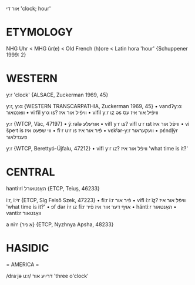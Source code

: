 אור
די
'clock; hour'

ETYMOLOGY
===========
NHG Uhr < MHG ûr(e) < Old French (h)ore < Latin hora 'hour'
{Schuppener 1999: 2}

WESTERN
========

yːr 'clock' {ALSACE, Zuckerman 1969, 45}

yːr, yːα {WESTERN TRANSCARPATHIA, Zuckerman 1969, 45}
	•	vandʔyːα וואַנטאור
	•	viˑfil yˑα ɩs? וויפֿיל אור איז
	•	vifil yːr ɩz əs וויפֿיל אור איז עס

yːr {WTCP, Vác, 47197}
	•	ýːrələ אורעלע 
	•	vifl yˑr ɩs? vifl uˑr ɩst וויפֿל אור איז
	•	vi špeˑt is ווי שפּעט איז
	•	fiˑr uˑr ɩs פֿיר אור איז
	•	vɛkʲər-yːr וועקעראור
	•	pɛ́ndl̩ỳr פּענדלאור

yːr {WTCP, Berettyó-Újfalu, 47212}
	•	vifl yˑr ɩz? וויפֿל אור איז 'what time is it?'

CENTRAL
========

hantiˑrl האַנטאורל {ETCP, Teiuș, 46233}

iːr, iːᵊr {ETCP, Sîg Felső Szek, 47223}
	•	fiːr iːr פֿיר אור
	•	vìfl íːr ìz̥? וויפֿל אור איז 'what time is it?'
	•	ɔf dər iˑr ɩz fiːr אויף דער אור איז פֿיר
	•	hántìːr האַנטאור
	•	vantiːr וואַנטאור

a niˑr {אַ ניר} {ETCP, Nyzhnya Apsha, 48233}

HASIDIC
=======
= AMERICA = 

/draˑjə uːr/ דרײַע אור 'three o'clock'